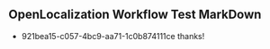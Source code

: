 ## OpenLocalization Workflow Test MarkDown
* 921bea15-c057-4bc9-aa71-1c0b874111ce thanks!

<!--HONumber=Aug16_HO3-->


